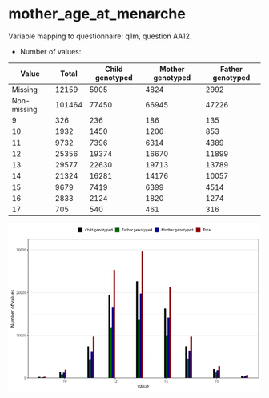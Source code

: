 # mother_age_at_menarche
Variable mapping to questionnaire: q1m, question AA12.
- Number of values:

| Value | Total | Child genotyped | Mother genotyped | Father genotyped |
| ----- | ----- | --------------- | ---------------- | ---------------- |
| Missing | 12159 | 5905 | 4824 | 2992 |
| Non-missing | 101464 | 77450 | 66945 | 47226 |
| 9 | 326 | 236 | 186 | 135 |
| 10 | 1932 | 1450 | 1206 | 853 |
| 11 | 9732 | 7396 | 6314 | 4389 |
| 12 | 25356 | 19374 | 16670 | 11899 |
| 13 | 29577 | 22630 | 19713 | 13789 |
| 14 | 21324 | 16281 | 14176 | 10057 |
| 15 | 9679 | 7419 | 6399 | 4514 |
| 16 | 2833 | 2124 | 1820 | 1274 |
| 17 | 705 | 540 | 461 | 316 |



![](mother_age_at_menarche_n.png)



